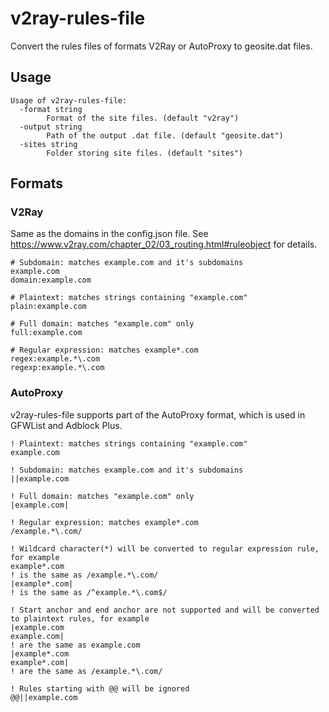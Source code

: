 # v2ray-rules-file
Convert the rules files of formats V2Ray or AutoProxy to geosite.dat files.

## Usage
```
Usage of v2ray-rules-file:
  -format string
        Format of the site files. (default "v2ray")
  -output string
        Path of the output .dat file. (default "geosite.dat")
  -sites string
        Folder storing site files. (default "sites")
```

## Formats
### V2Ray
Same as the domains in the config.json file. See https://www.v2ray.com/chapter_02/03_routing.html#ruleobject for details.
```
# Subdomain: matches example.com and it's subdomains
example.com
domain:example.com

# Plaintext: matches strings containing "example.com"
plain:example.com

# Full domain: matches "example.com" only
full:example.com

# Regular expression: matches example*.com
regex:example.*\.com
regexp:example.*\.com
```

### AutoProxy
v2ray-rules-file supports part of the AutoProxy format, which is used in GFWList and Adblock Plus.
```
! Plaintext: matches strings containing "example.com"
example.com

! Subdomain: matches example.com and it's subdomains
||example.com

! Full domain: matches "example.com" only
|example.com|

! Regular expression: matches example*.com
/example.*\.com/

! Wildcard character(*) will be converted to regular expression rule, for example
example*.com
! is the same as /example.*\.com/
|example*.com|
! is the same as /^example.*\.com$/

! Start anchor and end anchor are not supported and will be converted to plaintext rules, for example
|example.com
example.com|
! are the same as example.com
|example*.com
example*.com|
! are the same as /example.*\.com/

! Rules starting with @@ will be ignored
@@||example.com
```